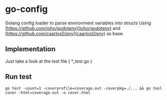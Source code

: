# go-config
Golang config loader to parse environment variables into structs
Using [https://github.com/joho/godotenv](joho/godotenv) and [https://github.com/caarlos0/env](caarlos0/env) as base.

## Implementation
Just take a look at the test file ( *_test.go )

## Run test
```
go test -count=1 -coverprofile=coverage.out -coverpkg=./... && go tool cover -html=coverage.out -o cover.html
```
